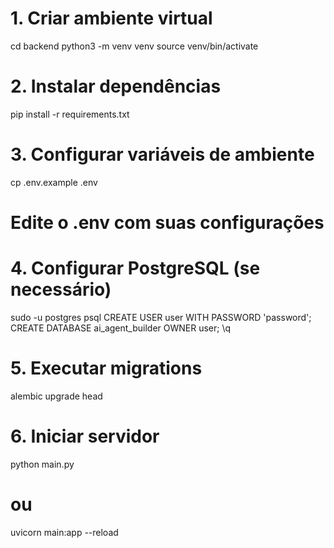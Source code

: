 # 1. Criar ambiente virtual
cd backend
python3 -m venv venv
source venv/bin/activate

# 2. Instalar dependências
pip install -r requirements.txt

# 3. Configurar variáveis de ambiente
cp .env.example .env
# Edite o .env com suas configurações

# 4. Configurar PostgreSQL (se necessário)
sudo -u postgres psql
CREATE USER user WITH PASSWORD 'password';
CREATE DATABASE ai_agent_builder OWNER user;
\q

# 5. Executar migrations
alembic upgrade head

# 6. Iniciar servidor
python main.py
# ou
uvicorn main:app --reload